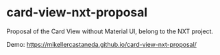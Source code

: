 # card-view-nxt-proposal
Proposal of the Card View without Material UI, belong to the NXT project.

Demo: https://mikellercastaneda.github.io/card-view-nxt-proposal/
